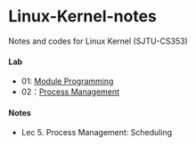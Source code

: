 # Linux-Kernel-notes
Notes and codes for Linux Kernel (SJTU-CS353)

#### Lab

* 01:  [Module Programming](https://github.com/zhliuworks/Linux-Kernel-notes/tree/master/lab/01_module_programming)
* 02：[Process Management](https://github.com/zhliuworks/Linux-Kernel-notes/tree/master/lab/02_process_management)

#### Notes

* Lec 5. Process Management: Scheduling